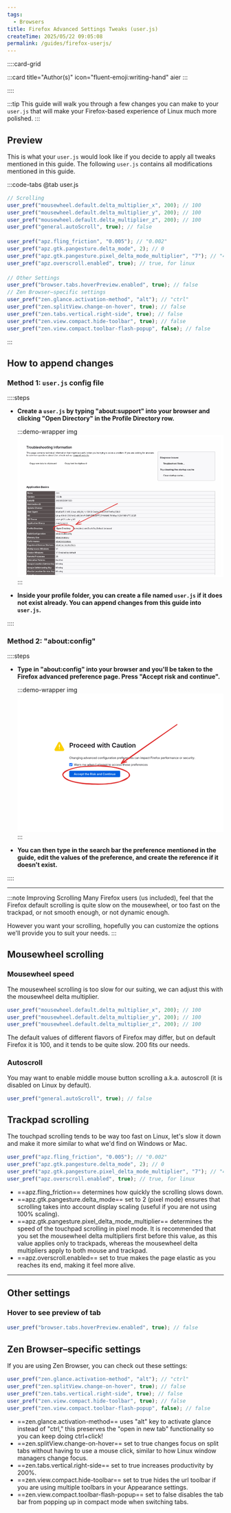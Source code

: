```yaml
---
tags:
  - Browsers
title: Firefox Advanced Settings Tweaks (user.js)
createTime: 2025/05/22 09:05:08
permalink: /guides/firefox-userjs/
---
```


::::card-grid

:::card title="Author(s)" icon="fluent-emoji:writing-hand"
aier
:::

<!-- :::card title="Co-author(s)" icon="fluent-emoji:two-hearts"
::: -->

::::

:::tip
This guide will walk you through a few changes you can make to your `user.js` that will make your Firefox-based experience of Linux much more polished.
:::

## **Preview**

This is what your `user.js` would look like if you decide to apply all tweaks mentioned in this guide. The following `user.js` contains all modifications mentioned in this guide.

:::code-tabs
@tab user.js

```js
// Scrolling
user_pref("mousewheel.default.delta_multiplier_x", 200); // 100
user_pref("mousewheel.default.delta_multiplier_y", 200); // 100
user_pref("mousewheel.default.delta_multiplier_z", 200); // 100
user_pref("general.autoScroll", true); // false

user_pref("apz.fling_friction", "0.005"); // "0.002"
user_pref("apz.gtk.pangesture.delta_mode", 2); // 0
user_pref("apz.gtk.pangesture.pixel_delta_mode_multiplier", "7"); // "40.0"
user_pref("apz.overscroll.enabled", true); // true, for linux

// Other Settings
user_pref("browser.tabs.hoverPreview.enabled", true); // false
// Zen Browser–specific settings
user_pref("zen.glance.activation-method", "alt"); // "ctrl"
user_pref("zen.splitView.change-on-hover", true); // false
user_pref("zen.tabs.vertical.right-side", true); // false
user_pref("zen.view.compact.hide-toolbar", true); // false
user_pref("zen.view.compact.toolbar-flash-popup", false); // false
```

:::

## **How to append changes**

### **Method 1: `user.js` config file**

::::steps

- **Create a `user.js` by typing "about:support" into your browser and clicking "Open Directory" in the Profile Directory row.**

  :::demo-wrapper img
  ![Firefox Profile Directory](./assets/firefox-profile-directory.png)
  :::

- **Inside your profile folder, you can create a file named `user.js` if it does not exist already. You can append changes from this guide into `user.js`.**

::::

### **Method 2: "about:config"**

::::steps

- **Type in "about:config" into your browser and you'll be taken to the Firefox advanced preference page. Press "Accept risk and continue".**

  :::demo-wrapper img
  ![Firefox about:config page](./assets/firefox-about-config.png)
  :::

- **You can then type in the search bar the preference mentioned in the guide, edit the values of the preference, and create the reference if it doesn't exist.**

::::

---

:::note Improving Scrolling
Many Firefox users (us included), feel that the Firefox default scrolling is quite slow on the mousewheel, or too fast on the trackpad, or not smooth enough, or not dynamic enough.

However you want your scrolling, hopefully you can customize the options we'll provide you to suit your needs.
:::

## **Mousewheel scrolling**

### **Mousewheel speed**

The mousewheel scrolling is too slow for our suiting, we can adjust this with the mousewheel delta multiplier.

```js
user_pref("mousewheel.default.delta_multiplier_x", 200); // 100
user_pref("mousewheel.default.delta_multiplier_y", 200); // 100
user_pref("mousewheel.default.delta_multiplier_z", 200); // 100
```

The default values of different flavors of Firefox may differ, but on default Firefox it is 100, and it tends to be quite slow. 200 fits our needs.

### **Autoscroll**

You may want to enable middle mouse button scrolling a.k.a. autoscroll (it is disabled on Linux by default).

```js
user_pref("general.autoScroll", true); // false
```

## **Trackpad scrolling**

The touchpad scrolling tends to be way too fast on Linux, let's slow it down and make it more similar to what we'd find on Windows or Mac.

```js
user_pref("apz.fling_friction", "0.005"); // "0.002"
user_pref("apz.gtk.pangesture.delta_mode", 2); // 0
user_pref("apz.gtk.pangesture.pixel_delta_mode_multiplier", "7"); // "40.0"
user_pref("apz.overscroll.enabled", true); // true, for linux
```

- ==apz.fling_friction== determines how quickly the scrolling slows down.
- ==apz.gtk.pangesture.delta_mode== set to 2 (pixel mode) ensures that scrolling takes into account display scaling (useful if you are not using 100% scaling).
- ==apz.gtk.pangesture.pixel_delta_mode_multiplier== determines the speed of the touchpad scrolling in pixel mode. It is recommended that you set the mousewheel delta multipliers first before this value, as this value applies only to trackpads, whereas the mousewheel delta multipliers apply to both mouse and trackpad.
- ==apz.overscroll.enabled== set to true makes the page elastic as you reaches its end, making it feel more alive.

---

## **Other settings**

### **Hover to see preview of tab**

```js
user_pref("browser.tabs.hoverPreview.enabled", true); // false
```

## **Zen Browser–specific settings**

If you are using Zen Browser, you can check out these settings:

```js
user_pref("zen.glance.activation-method", "alt"); // "ctrl"
user_pref("zen.splitView.change-on-hover", true); // false
user_pref("zen.tabs.vertical.right-side", true); // false
user_pref("zen.view.compact.hide-toolbar", true); // false
user_pref("zen.view.compact.toolbar-flash-popup", false); // false
```

- ==zen.glance.activation-method== uses "alt" key to activate glance instead of "ctrl," this preserves the "open in new tab" functionality so you can keep doing ctrl+click!
- ==zen.splitView.change-on-hover== set to true changes focus on split tabs without having to use a mouse click, similar to how Linux window managers change focus.
- ==zen.tabs.vertical.right-side== set to true increases productivity by 200%.
- ==zen.view.compact.hide-toolbar== set to true hides the url toolbar if you are using multiple toolbars in your Appearance settings.
- ==zen.view.compact.toolbar-flash-popup== set to false disables the tab bar from popping up in compact mode when switching tabs.
